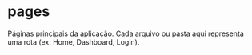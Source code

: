 # pages

Páginas principais da aplicação. Cada arquivo ou pasta aqui representa uma rota (ex: Home, Dashboard, Login).
